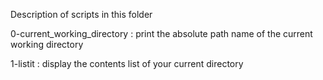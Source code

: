 Description of scripts in this folder

0-current_working_directory : print the absolute path name of the current working directory

1-listit : display the contents list of your current directory
